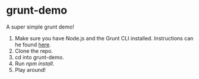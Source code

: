 grunt-demo
==========

A super simple grunt demo!

1. Make sure you have Node.js and the Grunt CLI installed. Instructions can he found [here](http://gruntjs.com/getting-started).
2. Clone the repo.
3. cd into grunt-demo.
4. Run *npm install*.
5. Play around!
